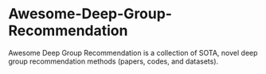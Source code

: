 # Awesome-Deep-Group-Recommendation
Awesome Deep Group Recommendation is a collection of SOTA, novel deep group recommendation methods (papers, codes, and datasets).
